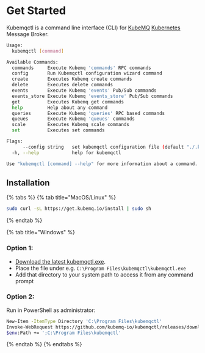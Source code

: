 # Get Started

Kubemqctl is a command line interface \(CLI\) for [KubeMQ](https://kubemq.io) [Kubernetes](https://kubernetes.io/) Message Broker.

```bash
Usage:
  kubemqctl [command]

Available Commands:
  commands     Execute Kubemq 'commands' RPC commands
  config       Run Kubemqctl configuration wizard command
  create       Executes Kubemq create commands
  delete       Executes delete commands
  events       Execute Kubemq 'events' Pub/Sub commands
  events_store Execute Kubemq 'events_store' Pub/Sub commands
  get          Executes Kubemq get commands
  help         Help about any command
  queries      Execute Kubemq 'queries' RPC based commands
  queues       Execute Kubemq 'queues' commands
  scale        Executes Kubemq scale commands
  set          Executes set commands

Flags:
      --config string   set kubemqctl configuration file (default "./.kubemqctl.yaml")
  -h, --help            help for kubemqctl

Use "kubemqctl [command] --help" for more information about a command.
```

## Installation

{% tabs %}
{% tab title="MacOS/Linux" %}
```bash
sudo curl -sL https://get.kubemq.io/install | sudo sh
```
{% endtab %}

{% tab title="Windows" %}
### Option 1:

* [Download the latest kubemqctl.exe](https://github.com/kubemq-io/kubemqctl/releases/download/latest/kubemqctl.exe).
* Place the file under e.g. `C:\Program Files\kubemqctl\kubemqctl.exe`
* Add that directory to your system path to access it from any command prompt

### Option 2:

Run in PowerShell as administrator:

```bash
New-Item -ItemType Directory 'C:\Program Files\kubemqctl'
Invoke-WebRequest https://github.com/kubemq-io/kubemqctl/releases/download/latest/kubemqctl.exe -OutFile 'C:\Program Files\kubemqctl\kubemqctl.exe'
$env:Path += ';C:\Program Files\kubemqctl'
```
{% endtab %}
{% endtabs %}

